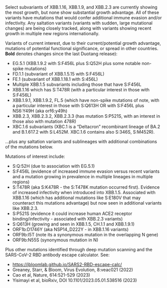 

Select subvariants of XBB.1.16, XBB.1.9, and XBB.2.3 are currently showing the most growth, but none show substantial growth advantage. All of these variants have mutations that would confer additional immune evasion and/or infectivity. Any saltation variants (variants with sudden, large mutational changes) are being closely tracked, along with variants showing recent growth in multiple new regions internationally.



Variants of current interest, due to their current/potential growth advantage, mutations of potential functional significance, or spread in other countries. **Bold** denotes changes since the last Duotang release):



* EG.5.1 (XBB.1.9.2 with S:F456L plus S:Q52H plus some notable non-spike mutations)
* FD.1.1 (subvariant of XBB.1.5.15 with S:F456L)
* FE.1 (subvariant of XBB.1.18.1 with S:456L)
* Multiple XBB.1.5 subvariants including those that have S:F456L
* XBB.1.16 which has S:T478R (with a particular interest in those with S:F456L)
* XBB.1.9.1, XBB.1.9.2, FL.5 (which have non-spike mutations of note, with a particular interest in those with S:Q613H OR with S:F456L plus NS6:Y49H (aka orf6:y49h)
* XBB.2.3, XBB.2.3.2, XBB.2.3.3 (has mutation S:P521S, with an interest in those also with mutation 478R)
* XBC.1.6 subvariants (XBC.1 is a “Deltacron” recombinant lineage of BA.2 and B.1.617.2 with S:L452M. XBC.1.6 contains also S:346S, S:M452R).

…plus any saltation variants and sublineages with additional combinations of the mutations below.

Mutations of interest include:



* S:Q:52H (due to association with EG.5.1)
* S:F456L (evidence of increased immune evasion versus recent variants and a mutation growing in prevalence in multiple lineages in multiple regions)
* S:T478R (aka S:K478R - the S:T478K mutation occurred first). Evidence of increased infectivity when introduced into XBB.1.5. Associated with XBB.1.16 (which has additional mutations like S:E180V that may counteract this mutations advantage) but now seen in additional variants like XBB.2.3.
* S:P521S (evidence it could increase human ACE2 receptor binding/infectivity - associated with XBB.2.3 variants)
* S:Q613H (growing and seen in XBB.1.5, CH.1.1 and XBB.1.9.1)
* ORF1b:D1746Y (aka NSP14_D222Y - in XBB.1.16 variants)
* ORF9b:I5T (note its a synonymous mutation in the overlapping N gene)
* ORF9b:N55S (synonymous mutation in N)

Plus other mutations identified through deep mutation scanning and the SARS-CoV-2 RBD antibody escape calculator. See:



* <https://jbloomlab.github.io/SARS2-RBD-escape-calc/>
* Greaney, Starr, &amp; Bloom, Virus Evolution, 8:veac021 (2022)
* Cao et al, Nature, 614:521-529 (2023)
* Yisimayi et al, bioRxiv, DOI 10.1101/2023.05.01.538516 (2023)

